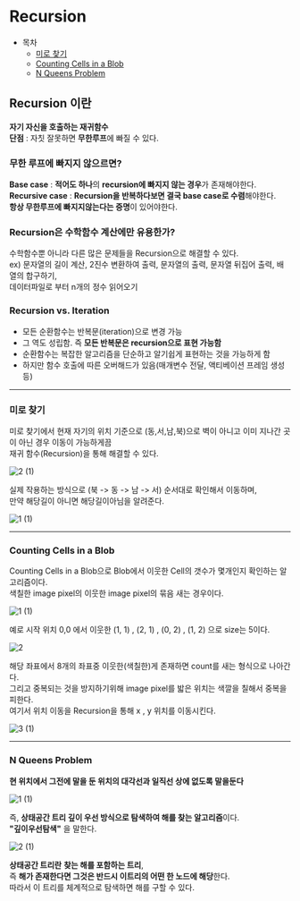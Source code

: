 # Recursion
* 목차
    * [미로 찾기](#미로-찾기)
    * [Counting Cells in a Blob](#counting-cells-in-a-blob)
    * [N Queens Problem](#n-queens-problem)
    

## Recursion 이란

**자기 자신을 호출하는 재귀함수**  
**단점** : 자칫 잘못하면 **무한루프**에 빠질 수 있다.   

### 무한 루프에 빠지지 않으르면?  

**Base case** : **적어도 하나**의 **recursion에 빠지지 않는 경우**가 존재해야한다.    
**Recursive case** : **Recursion을 반복하다보면 결국 base case로 수렴**해야한다.  
**항상 무한루프에 빠지지않는다는 증명**이 있어야한다.  


### Recursion은 수학함수 계산에만 유용한가?

수학함수뿐 아니라 다른 많은 문제들을 Recursion으로 해결할 수 있다.  
ex) 문자열의 길이 계산, 2진수 변환하여 출력, 문자열의 출력, 문자열 뒤집어 출력, 배열의 합구하기,       
데이터파일로 부터 n개의 정수 읽어오기


### Recursion vs. Iteration

* 모든 순환함수는 반복문(iteration)으로 변경 가능  
* 그 역도 성립함. 즉 **모든 반복문은 recursion으로 표현 가능함**  
* 순환함수는 복잡한 알고리즘을 단순하고 알기쉽게 표현하는 것을 가능하게 함  
* 하지만 함수 호출에 따른 오버해드가 있음(매개변수 전달, 액티베이션 프레임 생성 등)

---

### 미로 찾기

미로 찾기에서 현재 자기의 위치 기준으로 (동,서,남,북)으로 벽이 아니고 이미 지나간 곳이 아닌 경우 이동이 가능하게끔  
재귀 함수(Recursion)을 통해 해결할 수 있다.  

![2 (1)](https://github.com/Hasegos/Study_CS/assets/93961708/548396cc-3ef8-4a90-a082-1ff7022ac653)

실제 작용하는 방식으로 (북 -> 동 -> 남 -> 서) 순서대로 확인해서 이동하며,  
만약 해당길이 아니면 해당길이아님을 알려준다.  

![1 (1)](https://github.com/Hasegos/Study_CS/assets/93961708/0f470b43-9859-488b-bcfc-a2cbfed40c14)

---

### Counting Cells in a Blob

Counting Cells in a Blob으로 Blob에서 이웃한 Cell의 갯수가 몇개인지 확인하는 알고리즘이다.  
색칠한 image pixel의 이웃한 image pixel의 묶음 새는 경우이다.  
 
![1 (1)](https://github.com/Hasegos/Study_CS/assets/93961708/5d2b9ceb-d5d9-42d3-93c9-8f3d6b14523c)

예로 시작 위치 0,0 에서 이웃한 (1, 1) , (2, 1) , (0, 2) , (1, 2) 으로 size는 5이다.  

![2](https://github.com/Hasegos/Study_CS/assets/93961708/c78b850e-747d-4c29-8250-326e1b6ca721)

해당 좌표에서 8개의 좌표중 이웃한(색칠한)게 존재하면 count를 새는 형식으로 나아간다.  
그리고 중복되는 것을 방지하기위해 image pixel를 밟은 위치는 색깔을 칠해서 중복을 피한다.  
여기서 위치 이동을 Recursion을 통해 x , y 위치를 이동시킨다.  

![3 (1)](https://github.com/Hasegos/Study_CS/assets/93961708/4dc90a16-0065-4668-bb0b-7b00b5453662)

---

### N Queens Problem

**현 위치에서 그전에 말을 둔 위치의 대각선과 일직선 상에 없도록 말을둔다** 

![1 (1)](https://github.com/Hasegos/Study_CS/assets/93961708/3f3f1ae7-b804-427e-bc71-307eb6e4a69b)

즉, **상태공간 트리 깊이 우선 방식으로 탐색하여 해를 찾는 알고리즘**이다.  
**"깊이우선탐색"** 을 말한다.  

![2 (1)](https://github.com/Hasegos/Study_CS/assets/93961708/d39d0505-0dc2-472c-a0a9-1d0e94f13b31)

**상태공간 트리란** **찾는 해를 포함하는 트리**,  
즉 **해가 존재한다면 그것은 반드시 이트리의 어떤 한 노드에 해당**한다.  
따라서 이 트리를 체계적으로 탐색하면 해를 구할 수 있다.